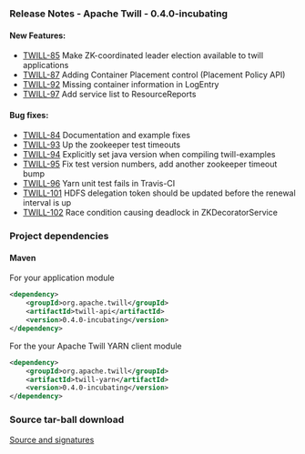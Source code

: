 <!--
 Licensed to the Apache Software Foundation (ASF) under one
 or more contributor license agreements.  See the NOTICE file
 distributed with this work for additional information
 regarding copyright ownership.  The ASF licenses this file
 to you under the Apache License, Version 2.0 (the
 "License"); you may not use this file except in compliance
 with the License.  You may obtain a copy of the License at

     http://www.apache.org/licenses/LICENSE-2.0

 Unless required by applicable law or agreed to in writing, software
 distributed under the License is distributed on an "AS IS" BASIS,
 WITHOUT WARRANTIES OR CONDITIONS OF ANY KIND, either express or implied.
 See the License for the specific language governing permissions and
 limitations under the License.
-->

<head>
  <title>Apache Twill Release 0.4.0-incubating</title>
</head>

### Release Notes - Apache Twill - 0.4.0-incubating

#### New Features:
  * [TWILL-85](https://issues.apache.org/jira/browse/TWILL-85) Make ZK-coordinated leader election available to twill applications
  * [TWILL-87](https://issues.apache.org/jira/browse/TWILL-87) Adding Container Placement control (Placement Policy API)
  * [TWILL-92](https://issues.apache.org/jira/browse/TWILL-92) Missing container information in LogEntry
  * [TWILL-97](https://issues.apache.org/jira/browse/TWILL-97) Add service list to ResourceReports

#### Bug fixes:
  * [TWILL-84](https://issues.apache.org/jira/browse/TWILL-84) Documentation and example fixes
  * [TWILL-93](https://issues.apache.org/jira/browse/TWILL-93) Up the zookeeper test timeouts
  * [TWILL-94](https://issues.apache.org/jira/browse/TWILL-94) Explicitly set java version when compiling twill-examples
  * [TWILL-95](https://issues.apache.org/jira/browse/TWILL-95) Fix test version numbers, add another zookeeper timeout bump
  * [TWILL-96](https://issues.apache.org/jira/browse/TWILL-96) Yarn unit test fails in Travis-CI
  * [TWILL-101](https://issues.apache.org/jira/browse/TWILL-101) HDFS delegation token should be updated before the renewal interval is up
  * [TWILL-102](https://issues.apache.org/jira/browse/TWILL-102) Race condition causing deadlock in ZKDecoratorService

### Project dependencies

#### Maven
For your application module

```xml
<dependency>
    <groupId>org.apache.twill</groupId>
    <artifactId>twill-api</artifactId>
    <version>0.4.0-incubating</version>
</dependency>
```

For the your Apache Twill YARN client module

```xml
<dependency>
    <groupId>org.apache.twill</groupId>
    <artifactId>twill-yarn</artifactId>
    <version>0.4.0-incubating</version>
</dependency>
```

### Source tar-ball download
[Source and signatures](http://www.apache.org/dyn/closer.cgi/incubator/twill/0.4.0-incubating/src)
